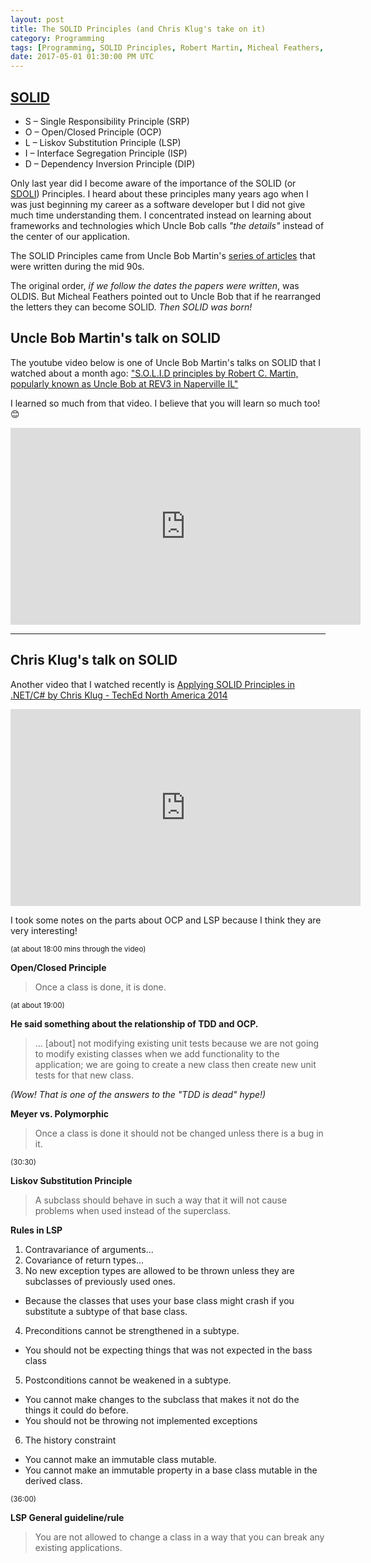 ```yaml
---
layout: post
title: The SOLID Principles (and Chris Klug's take on it)
category: Programming
tags: [Programming, SOLID Principles, Robert Martin, Micheal Feathers, Chris Klug, OOP, OOD, TDD]
date: 2017-05-01 01:30:00 PM UTC
---
```


<!-- May 1, 2017 09:30:00 PM Philippine Time -->

## [SOLID](https://en.wikipedia.org/wiki/SOLID_(object-oriented_design))

* S – Single Responsibility Principle (SRP)
* O – Open/Closed Principle (OCP)
* L – Liskov Substitution Principle (LSP)
* I – Interface Segregation Principle (ISP)
* D – Dependency Inversion Principle (DIP)

Only last year did I become aware of the importance of the SOLID (or [SDOLI](https://www.hanselman.com/blog/HanselminutesPodcast145SOLIDPrinciplesWithUncleBobRobertCMartin.aspx)) Principles. I heard about these principles many years ago when I was just beginning my career as a software developer but I did not give much time understanding them. I concentrated instead on learning about frameworks and technologies which Uncle Bob calls _"the details"_ instead of the center of our application.

<!--more-->

The SOLID Principles came from Uncle Bob Martin's [series of articles](http://butunclebob.com/ArticleS.UncleBob.PrinciplesOfOod) that were written during the mid 90s.

The original order, _if we follow the dates the papers were written_, was OLDIS. But Micheal Feathers pointed out to Uncle Bob that if he rearranged the letters they can become SOLID. _Then SOLID was born!_

## Uncle Bob Martin's talk on SOLID

The youtube video below is one of Uncle Bob Martin's talks on SOLID that I watched about a month ago: ["S.O.L.I.D principles by Robert C. Martin, popularly known as Uncle Bob at REV3 in Naperville IL"](https://youtu.be/oar-T2KovwE?list=PLC9xJAJbCB0s7BFxKtFDwQZb3IxEUjzT7)

I learned so much from that video. I believe that you will learn so much too! :blush:

<iframe width="560" height="315" src="https://www.youtube.com/embed/oar-T2KovwE?list=PLC9xJAJbCB0s7BFxKtFDwQZb3IxEUjzT7" frameborder="0" allowfullscreen></iframe>


---

## Chris Klug's talk on SOLID

Another video that I watched recently is [Applying SOLID Principles in .NET/C# by Chris Klug - TechEd North America 2014](https://youtu.be/gwIS9cZlrhk)

<iframe width="560" height="315" src="https://www.youtube.com/embed/noxI59PIMyQ" frameborder="0" allowfullscreen></iframe>

I took some notes on the parts about OCP and LSP because I think they are very interesting!

<small>(at about 18:00 mins through the video)</small>

**Open/Closed Principle**

> Once a class is done, it is done.

<small>(at about 19:00)</small>

**He said something about the relationship of TDD and OCP.**

> ... [about] not modifying existing unit tests because we are not going to modify existing classes when we add functionality to the application; we are going to create a new class then create new unit tests for that new class.

_(Wow! That is one of the answers to the "TDD is dead" hype!)_

**Meyer vs. Polymorphic**

> Once a class is done it should not be changed unless there is a bug in it.


<small>(30:30)</small>

**Liskov Substitution Principle**

> A subclass should behave in such a way that it will not cause problems when used instead of the superclass.

**Rules in LSP**

1. Contravariance of arguments...
2. Covariance of return types...
3. No new exception types are allowed to be thrown unless they are subclasses of previously used ones.
- Because the classes that uses your base class might crash if you substitute a subtype of that base class.
4. Preconditions cannot be strengthened in a subtype.
- You should not be expecting things that was not expected in the bass class
5. Postconditions cannot be weakened in a subtype.
- You cannot make changes to the subclass that makes it not do the things it could do before.
- You should not be throwing not implemented exceptions
6. The history constraint
-  You cannot make an immutable class mutable. 
- You cannot make an immutable property in a base class mutable in the derived class.

<small>(36:00)</small>

**LSP General guideline/rule**

> You are not allowed to change a class in a way that you can break any existing applications.
